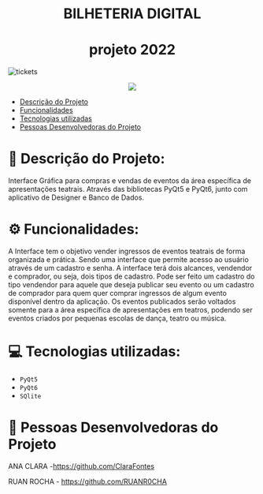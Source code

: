 <h1 align="center">  BILHETERIA DIGITAL  </h1>
<h1 align="center">  projeto 2022        </h1>

![tickets](https://user-images.githubusercontent.com/107974193/177388710-bcd47032-046c-44bf-94ba-ec90bd4db534.png)

<p align="center">
<img src="http://img.shields.io/static/v1?label=STATUS&message=EM%20DESENVOLVIMENTO&color=GREEN&style=for-the-badge"/>
</p>
     
- [Descrição do Projeto](#descrição-do-projeto)
- [Funcionalidades](#funcionalidades)
- [Tecnologias utilizadas](#tecnologias-utilizadas)
- [Pessoas Desenvolvedoras do Projeto](#pessoas-desenvolvedoras-do-projeto)
 
 
# 📝 Descrição do Projeto:
 
 Interface Gráfica para compras e vendas de eventos da área específica de apresentações teatrais. Através das bibliotecas PyQt5 e PyQt6, junto com aplicativo de Designer e Banco de Dados. 
 
# ⚙️ Funcionalidades:
 
 A Interface tem o objetivo vender ingressos de eventos teatrais de forma organizada e prática. Sendo uma interface que permite acesso ao usuário através de um cadastro e senha. A interface terá dois alcances, vendendor e comprador, ou seja, dois tipos de cadastro. Pode ser feito um cadastro do tipo vendendor para aquele que deseja publicar seu evento ou um cadastro de comprador para quem quer comprar ingressos de algum evento disponível dentro da aplicação. Os eventos publicados serão voltados somente para a área específica de apresentações em teatros, podendo ser eventos criados por pequenas escolas de dança, teatro ou música. 

# 💻 Tecnologias utilizadas:

- ``PyQt5``
- ``PyQt6``
- ``SQlite``

# 👥 Pessoas Desenvolvedoras do Projeto

 ANA CLARA -https://github.com/ClaraFontes
 
 RUAN ROCHA - https://github.com/RUANR0CHA


